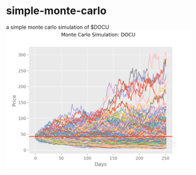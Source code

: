 # simple-monte-carlo
a simple monte carlo simulation of $DOCU 
![DOCU Monte Carlo Sim](docu_monte_carlo.png)
